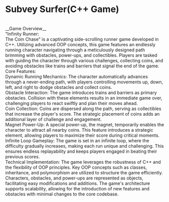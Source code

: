 # Subvey Surfer(C++ Game)
<br>
__Game Overview__
<br>
"Infinity Runner:
<br>
The Coin Chase" is a captivating side-scrolling runner game developed in C++. Utilizing advanced OOP concepts, this game features an endlessly running character navigating through a meticulously designed path brimming with obstacles, power-ups, and collectibles. Players are tasked with guiding the character through various challenges, collecting coins, and avoiding obstacles like trains and barriers that signal the end of the game.
<br>
Core Features:
<br>
Dynamic Running Mechanics: The character automatically advances through a never-ending path, with players controlling movements up, down, left, and right to dodge obstacles and collect coins.
<br>
Obstacle Interaction: The game introduces trains and barriers as primary obstacles. Collision with these elements results in an immediate game over, challenging players to react swiftly and plan their moves ahead.
<br>
Coin Collection: Coins are dispersed along the path, serving as collectibles that increase the player's score. The strategic placement of coins adds an additional layer of challenge and engagement.
<br>
Magnet Power-Up: A special power-up, the magnet, temporarily enables the character to attract all nearby coins. This feature introduces a strategic element, allowing players to maximize their score during critical moments.
<br>
Infinite Loop Gameplay: The game is set in an infinite loop, where the difficulty gradually increases, making each run unique and challenging. This ensures endless replayability and keeps players engaged in beating their previous scores.
<br>
Technical Implementation:
The game leverages the robustness of C++ and the flexibility of OOP principles. Key OOP concepts such as classes, inheritance, and polymorphism are utilized to structure the game efficiently. Characters, obstacles, and power-ups are represented as objects, facilitating easy modifications and additions. The game's architecture supports scalability, allowing for the introduction of new features and obstacles with minimal changes to the core codebase.

